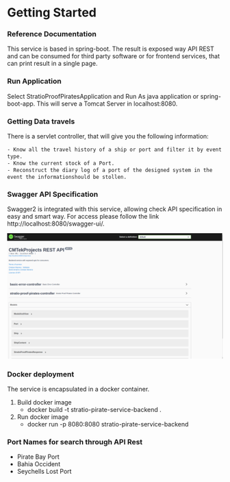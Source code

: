 # Getting Started

### Reference Documentation
This service is based in spring-boot. The result is exposed way API REST and can be consumed for third party software or for frontend services, that can print result in a single page.

### Run Application
Select StratioProofPiratesApplication and Run As java application or spring-boot-app. This will serve a Tomcat Server
in localhost:8080.

### Getting Data travels
There is a servlet controller, that will give you the following information:

    - Know all the travel history of a ship or port and filter it by event type.
    - Know the current stock of a Port.
    - Reconstruct the diary log of a port of the designed system in the event the informationshould be stollen.
    
### Swagger API Specification
Swagger2 is integrated with this service, allowing check API specification in easy and smart way. For access
please follow the link http://localhost:8080/swagger-ui/.

![Optional Text](stratio-swagger-api.png)

### Docker deployment
The service is encapsulated in a docker container.

1. Build docker image
    - docker build -t stratio-pirate-service-backend .
2. Run docker image 
    - docker run -p 8080:8080 stratio-pirate-service-backend
    
### Port Names for search through API Rest
- Pirate Bay Port
- Bahia Occident
- Seychells Lost Port


